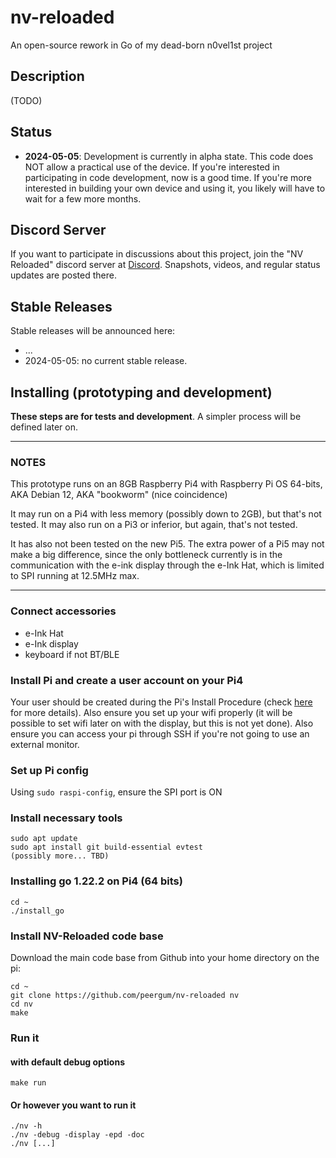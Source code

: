 # nv-reloaded
An open-source rework in Go of my dead-born n0vel1st project

## Description

(TODO)

## Status

- **2024-05-05**: Development is currently in alpha state. This code
does NOT allow a practical use of the device. If you're
interested in participating in code development, now is a good
time. If you're more interested in building your own device and
using it, you likely will have to wait for a few more months.

## Discord Server

If you want to participate in discussions about this project,
join the "NV Reloaded" discord server at [Discord][discord].
Snapshots, videos, and regular status updates are posted there.

## Stable Releases

Stable releases will be announced here:
- ...
- 2024-05-05: no current stable release.

## Installing (prototyping and development)

**These steps are for tests and development**. A simpler
process will be defined later on.

<hr>

### NOTES

This prototype runs on an 8GB Raspberry Pi4 with
Raspberry Pi OS 64-bits, AKA Debian 12, AKA "bookworm" (nice coincidence)

It may run on a Pi4 with less memory (possibly down to
2GB), but that's not tested. It may also run on a Pi3 or
inferior, but again, that's not tested.

It has also not been tested on the new Pi5. The extra power
of a Pi5 may not make a big difference, since the only
bottleneck currently is in the communication with the
e-ink display through the e-Ink Hat, which is limited
to SPI running at 12.5MHz max.

<hr>

### Connect accessories

* e-Ink Hat
* e-Ink display
* keyboard if not BT/BLE

### Install Pi and create a user account on your Pi4

Your user should be created during the Pi's Install
Procedure (check [here][pi-install] for more details).
Also ensure you set up your wifi properly (it will be
possible to set wifi later on with the display, but
this is not yet done). Also ensure you can access your
pi through SSH if you're not going to use an external
monitor.

### Set up Pi config

Using `sudo raspi-config`, ensure the SPI port is ON

### Install necessary tools

```
sudo apt update
sudo apt install git build-essential evtest
(possibly more... TBD)
```

### Installing go 1.22.2 on Pi4 (64 bits)

```
cd ~
./install_go
```

### Install NV-Reloaded code base

Download the main code base from Github into your home
directory on the pi:
```
cd ~
git clone https://github.com/peergum/nv-reloaded nv
cd nv
make
```

### Run it

#### with default debug options
```
make run
```

#### Or however you want to run it
```
./nv -h
./nv -debug -display -epd -doc
./nv [...]
```

[pi-install]: https://www.raspberrypi.com/software/
[discord]: https://discord.gg/FJxdYGMF